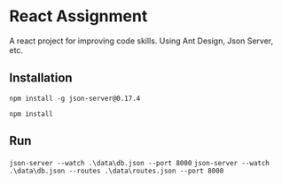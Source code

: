 # React Assignment
A react project for improving code skills. Using Ant Design, Json Server, etc.

## Installation
`npm install -g json-server@0.17.4`

`npm install`

## Run

`json-server --watch .\data\db.json --port 8000`
`json-server --watch .\data\db.json --routes .\data\routes.json --port 8000`

